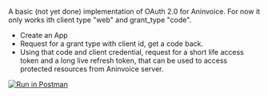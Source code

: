 A basic (not yet done) implementation of OAuth 2.0 for Aninvoice. For now it only works ith client type "web"
and grant_type "code".

- Create an App
- Request for a grant type with client id, get a code back.
- Using that code and client credential, request for a short life access token and a long live refresh token, that can be used to access protected resources from Aninvoice server.

[![Run in Postman](https://run.pstmn.io/button.svg)](https://app.getpostman.com/run-collection/17292455-3d3a23fe-8e8f-45f2-96cd-e2ee91cef0cb?action=collection%2Ffork&source=rip_markdown&collection-url=entityId%3D17292455-3d3a23fe-8e8f-45f2-96cd-e2ee91cef0cb%26entityType%3Dcollection%26workspaceId%3Dc70ee961-78c6-4d89-9783-a3ff3517312d)
